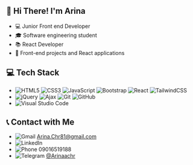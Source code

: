 ## 👋 Hi There! I'm Arina

- 💻 Junior Front end Developer
- 🎓 Software engineering student
- 📚 React Developer
- 💞️ Front-end projects and React applications

## 💻 Tech Stack

- ![HTML5](https://img.shields.io/badge/HTML5-E34F26?style=flat-square&logo=html5&logoColor=white)
 ![CSS3](https://img.shields.io/badge/CSS3-1572B6?style=flat-square&logo=css3&logoColor=white)
 ![JavaScript](https://img.shields.io/badge/JavaScript-F7DF1E?style=flat-square&logo=javascript&logoColor=black)
 ![Bootstrap](https://img.shields.io/badge/Bootstrap-563D7C?style=flat-square&logo=bootstrap&logoColor=white)
 ![React](https://img.shields.io/badge/React-61DAFB?style=flat-square&logo=react&logoColor=black)
 ![TailwindCSS](https://img.shields.io/badge/TailwindCSS-06B6D4?style=flat-square&logo=tailwind-css&logoColor=white)
- ![jQuery](https://img.shields.io/badge/jQuery-0769AD?style=flat-square&logo=jquery&logoColor=white)
 ![Ajax](https://img.shields.io/badge/Ajax-007ACC?style=flat-square&logo=ajax&logoColor=white)
 ![Git](https://img.shields.io/badge/Git-F05032?style=flat-square&logo=git&logoColor=white)
 ![GitHub](https://img.shields.io/badge/GitHub-181717?style=flat-square&logo=github&logoColor=white)
- ![Visual Studio Code](https://img.shields.io/badge/Visual%20Studio%20Code-007ACC?style=flat-square&logo=visual-studio-code&logoColor=white)

## 📞 Contact with Me

- ![Gmail](https://img.shields.io/badge/Gmail-EA4335?style=flat-square&logo=gmail&logoColor=white) [Arina.Chr81@gmail.com](Arina.Chr81@gmail.com)
- ![LinkedIn](https://img.shields.io/badge/LinkedIn-0077B5?style=flat-square&logo=linkedin&logoColor=white) [](https://www.linkedin.com/in/)
- ![Phone](https://img.shields.io/badge/Phone-000000?style=flat-square&logo=phone&logoColor=white) 09016519188
- ![Telegram](https://img.shields.io/badge/Telegram-0088CC?style=flat-square&logo=telegram&logoColor=white) [@Arinaachr](https://t.me/Arinaachr)



<!---
Arina-Cheraghi/Arina-Cheraghi is a ✨ special ✨ repository because its `README.md` (this file) appears on your GitHub profile.
You can click the Preview link to take a look at your changes.
--->
